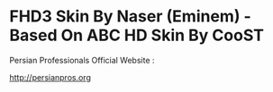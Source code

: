 FHD3 Skin By Naser (Eminem) - Based On ABC HD Skin By CooST
=========

Persian Professionals Official Website :

http://persianpros.org